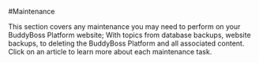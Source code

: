 #Maintenance

This section covers any maintenance you may need to perform on your BuddyBoss Platform website; With topics from database backups, website backups, to deleting the BuddyBoss Platform and all associated content. Click on an article to learn more about each maintenance task.
